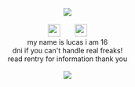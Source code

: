 <div align="center">
  <div>
    <img src="https://komarev.com/ghpvc/?username=pawesum&label=profile+views&color=3f5d6a"><br>
    <br>
    <a href="https://rentry.co/rottingpvppy"><img src="https://files.catbox.moe/lxu62g.png" height="25px"></a>⠀⠀⠀<a href="https://rottingpvppy.atabook.org/"><img src="https://files.catbox.moe/qu500k.png" height="25px"></a><br>
  </div>
  <div>
    my name is lucas i am 16<br>
    dni if you can't handle real freaks!<br>
    read rentry for information thank you
  </div>
  <br>
  <div>
    <img src="https://spotify-github-profile.kittinanx.com/api/view?uid=ofm0zypdx2hk80309arp6jwde&cover_image=true&theme=novatorem&show_offline=false&background_color=121212&interchange=false&bar_color=53b14f&bar_color_cover=true">
  </div>
</div>
